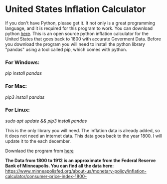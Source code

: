 # United States Inflation Calculator
If you don't have Python, please get it. It not only is a great programming language, and it is required for this program to work. You can download python [here](https://www.python.org/).
This is an open source python inflation calculator for the United States that goes back to 1800 with accurate Goverment Data.
Before you download the program you will need to install the python library "pandas" using a tool called pip, which comes with python. 

### For Windows:
*pip install pandas*

### For Mac:
*pip3 install pandas*

### For Linux:
*sudo apt update && pip3 install pandas*

This is the only library you will need. The inflation data is already added, so it does not need an internet data. This data goes back to the year 1800. I will update it to the each december.

Downlaod the program from [here](https://github.com/BloYoMind/United-States-Inflation-Calculator/releases/tag/InflationCalculator)

**The Data from 1800 to 1912 is an approximate from the Federal Reserve Bank of Minneapolis. You can find all the data here:**
https://www.minneapolisfed.org/about-us/monetary-policy/inflation-calculator/consumer-price-index-1800-
